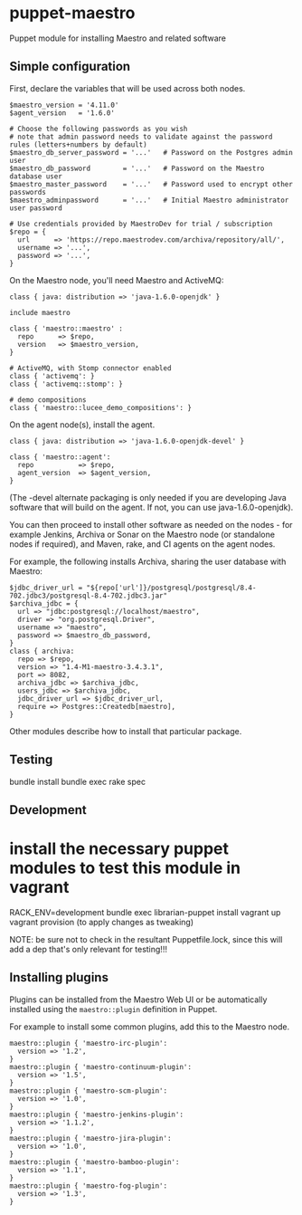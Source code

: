 puppet-maestro
==============

Puppet module for installing Maestro and related software

Simple configuration
--------------------

First, declare the variables that will be used across both nodes.

    $maestro_version = '4.11.0'
    $agent_version   = '1.6.0'
    
    # Choose the following passwords as you wish  
    # note that admin password needs to validate against the password rules (letters+numbers by default)
    $maestro_db_server_password = '...'   # Password on the Postgres admin user
    $maestro_db_password        = '...'   # Password on the Maestro database user
    $maestro_master_password    = '...'   # Password used to encrypt other passwords
    $maestro_adminpassword      = '...'   # Initial Maestro administrator user password
    
    # Use credentials provided by MaestroDev for trial / subscription
    $repo = {
      url      => 'https://repo.maestrodev.com/archiva/repository/all/',
      username => '...',
      password => '...',
    }


On the Maestro node, you'll need Maestro and ActiveMQ:

    class { java: distribution => 'java-1.6.0-openjdk' }

    include maestro

    class { 'maestro::maestro' :
      repo      => $repo,
      version   => $maestro_version,
    }

    # ActiveMQ, with Stomp connector enabled
    class { 'activemq': }
    class { 'activemq::stomp': }

    # demo compositions
    class { 'maestro::lucee_demo_compositions': }


On the agent node(s), install the agent.

    class { java: distribution => 'java-1.6.0-openjdk-devel' }

    class { 'maestro::agent':
      repo           => $repo,
      agent_version  => $agent_version,
    }


(The -devel alternate packaging is only needed if you are developing Java
software that will build on the agent. If not, you can use
java-1.6.0-openjdk).

You can then proceed to install other software as needed on the nodes - for
example Jenkins, Archiva or Sonar on the Maestro node (or standalone nodes if
required), and Maven, rake, and CI agents on the agent nodes.

For example, the following installs Archiva, sharing the user database with
Maestro:

    $jdbc_driver_url = "${repo['url']}/postgresql/postgresql/8.4-702.jdbc3/postgresql-8.4-702.jdbc3.jar"
    $archiva_jdbc = {
      url => "jdbc:postgresql://localhost/maestro",
      driver => "org.postgresql.Driver",
      username => "maestro",
      password => $maestro_db_password,
    }
    class { archiva:
      repo => $repo,
      version => "1.4-M1-maestro-3.4.3.1",
      port => 8082,
      archiva_jdbc => $archiva_jdbc,
      users_jdbc => $archiva_jdbc,
      jdbc_driver_url => $jdbc_driver_url,
      require => Postgres::Createdb[maestro],
    }


Other modules describe how to install that particular package.

Testing 
-------

bundle install
bundle exec rake spec


Development
-----------

# install the necessary puppet modules to test this module in vagrant
RACK_ENV=development bundle exec librarian-puppet install
vagrant up
vagrant provision (to apply changes as tweaking)

NOTE: be sure not to check in the resultant Puppetfile.lock, since this will add a dep that's only relevant for testing!!!

Installing plugins
------------------
Plugins can be installed from the Maestro Web UI or be automatically installed using the `maestro::plugin` definition in Puppet.

For example to install some common plugins, add this to the Maestro node.

    maestro::plugin { 'maestro-irc-plugin':
      version => '1.2',
    }
    maestro::plugin { 'maestro-continuum-plugin':
      version => '1.5',
    }
    maestro::plugin { 'maestro-scm-plugin':
      version => '1.0',
    }
    maestro::plugin { 'maestro-jenkins-plugin':
      version => '1.1.2',
    }
    maestro::plugin { 'maestro-jira-plugin':
      version => '1.0',
    }
    maestro::plugin { 'maestro-bamboo-plugin':
      version => '1.1',
    }
    maestro::plugin { 'maestro-fog-plugin':
      version => '1.3',
    }

